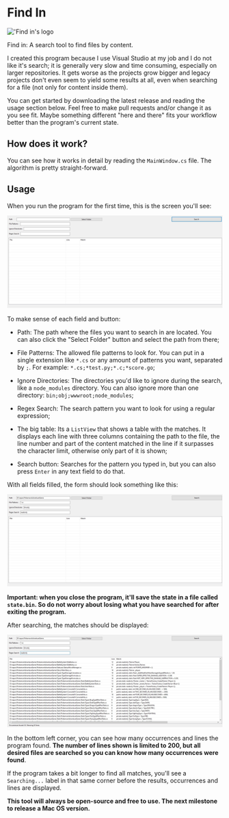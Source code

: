 # Find In

!['Find in's logo](Findin/findin.ico)

Find in: A search tool to find files by content.

I created this program because I use Visual Studio at my job and I do not like it's search; it is generally very slow and time consuming, especially on larger repositories. It gets worse as the projects grow bigger and legacy projects don't even seem to yield some results at all, even when searching for a file (not only for content inside them).

You can get started by downloading the latest release and reading the usage section below. Feel free to make pull requests and/or change it as you see fit. Maybe something different "here and there" fits your workflow better than the program's current state.

## How does it work?

You can see how it works in detail by reading the `MainWindow.cs` file. The algorithm is pretty straight-forward.

## Usage

When you run the program for the first time, this is the screen you'll see:

![A screenshot of the Initial Screen](DocsImages/InitialScreen.jpg)

To make sense of each field and button:

- Path: The path where the files you want to search in are located. You can also click the "Select Folder" button and select the path from there;

- File Patterns: The allowed file patterns to look for. You can put in a single extension like `*.cs` or any amount of patterns you want, separated by `;`. For example: `*.cs;*test.py;*.c;*score.go`;

- Ignore Directories: The directories you'd like to ignore during the search, like a `node_modules` directory. You can also ignore more than one directory: `bin;obj;wwwroot;node_modules`;

- Regex Search: The search pattern you want to look for using a regular expression;

- The big table: Its a `ListView` that shows a table with the matches. It displays each line with three columns containing the path to the file, the line number and part of the content matched in the line if it surpasses the character limit, otherwise only part of it is shown;

- Search button: Searches for the pattern you typed in, but you can also press `Enter` in any text field to do that.

With all fields filled, the form should look something like this:

![A screenshot of the initial screen with all fields filled](DocsImages/AllFieldsFilled.jpg)

**Important: when you close the program, it'll save the state in a file called `state.bin`. So do not worry about losing what you have searched for after exiting the program.**

After searching, the matches should be displayed:

![A screenshot of the program searching for matches](DocsImages/MatchesFound.jpg)

In the bottom left corner, you can see how many occurrences and lines the program found. **The number of lines shown is limited to 200, but all desired files are searched so you can know how many occurrences were found**.

 If the program takes a bit longer to find all matches, you'll see a `Searching...` label in that same corner before the results, occurrences and lines are displayed.


**This tool will always be open-source and free to use. The next milestone to release a Mac OS version.**
